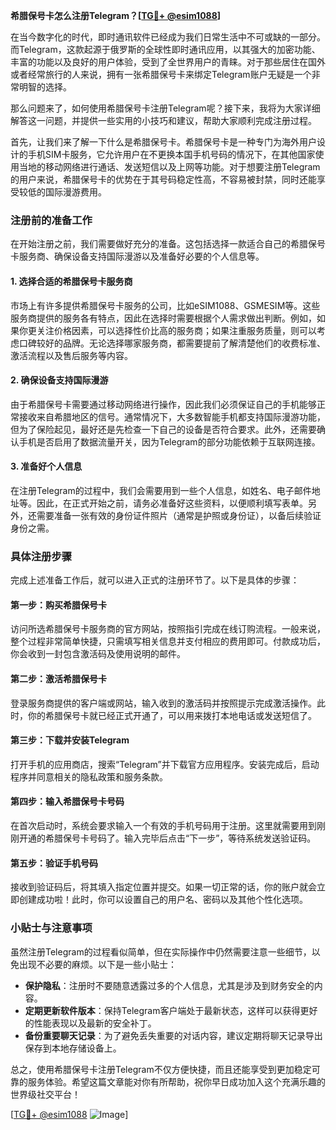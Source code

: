 **希腊保号卡怎么注册Telegram？[[TG💪+ @esim1088](https://t.me/s/esim1088)]**

在当今数字化的时代，即时通讯软件已经成为我们日常生活中不可或缺的一部分。而Telegram，这款起源于俄罗斯的全球性即时通讯应用，以其强大的加密功能、丰富的功能以及良好的用户体验，受到了全世界用户的青睐。对于那些居住在国外或者经常旅行的人来说，拥有一张希腊保号卡来绑定Telegram账户无疑是一个非常明智的选择。

那么问题来了，如何使用希腊保号卡注册Telegram呢？接下来，我将为大家详细解答这一问题，并提供一些实用的小技巧和建议，帮助大家顺利完成注册过程。

首先，让我们来了解一下什么是希腊保号卡。希腊保号卡是一种专门为海外用户设计的手机SIM卡服务，它允许用户在不更换本国手机号码的情况下，在其他国家使用当地的移动网络进行通话、发送短信以及上网等功能。对于想要注册Telegram的用户来说，希腊保号卡的优势在于其号码稳定性高，不容易被封禁，同时还能享受较低的国际漫游费用。

### 注册前的准备工作

在开始注册之前，我们需要做好充分的准备。这包括选择一款适合自己的希腊保号卡服务商、确保设备支持国际漫游以及准备好必要的个人信息等。

#### 1. 选择合适的希腊保号卡服务商

市场上有许多提供希腊保号卡服务的公司，比如eSIM1088、GSMESIM等。这些服务商提供的服务各有特点，因此在选择时需要根据个人需求做出判断。例如，如果你更关注价格因素，可以选择性价比高的服务商；如果注重服务质量，则可以考虑口碑较好的品牌。无论选择哪家服务商，都需要提前了解清楚他们的收费标准、激活流程以及售后服务等内容。

#### 2. 确保设备支持国际漫游

由于希腊保号卡需要通过移动网络进行操作，因此我们必须保证自己的手机能够正常接收来自希腊地区的信号。通常情况下，大多数智能手机都支持国际漫游功能，但为了保险起见，最好还是先检查一下自己的设备是否符合要求。此外，还需要确认手机是否启用了数据流量开关，因为Telegram的部分功能依赖于互联网连接。

#### 3. 准备好个人信息

在注册Telegram的过程中，我们会需要用到一些个人信息，如姓名、电子邮件地址等。因此，在正式开始之前，请务必准备好这些资料，以便顺利填写表单。另外，还需要准备一张有效的身份证件照片（通常是护照或身份证），以备后续验证身份之需。

### 具体注册步骤

完成上述准备工作后，就可以进入正式的注册环节了。以下是具体的步骤：

#### 第一步：购买希腊保号卡

访问所选希腊保号卡服务商的官方网站，按照指引完成在线订购流程。一般来说，整个过程非常简单快捷，只需填写相关信息并支付相应的费用即可。付款成功后，你会收到一封包含激活码及使用说明的邮件。

#### 第二步：激活希腊保号卡

登录服务商提供的客户端或网站，输入收到的激活码并按照提示完成激活操作。此时，你的希腊保号卡就已经正式开通了，可以用来拨打本地电话或发送短信了。

#### 第三步：下载并安装Telegram

打开手机的应用商店，搜索“Telegram”并下载官方应用程序。安装完成后，启动程序并同意相关的隐私政策和服务条款。

#### 第四步：输入希腊保号卡号码

在首次启动时，系统会要求输入一个有效的手机号码用于注册。这里就需要用到刚刚开通的希腊保号卡号码了。输入完毕后点击“下一步”，等待系统发送验证码。

#### 第五步：验证手机号码

接收到验证码后，将其填入指定位置并提交。如果一切正常的话，你的账户就会立即创建成功啦！此时，你可以设置自己的用户名、密码以及其他个性化选项。

### 小贴士与注意事项

虽然注册Telegram的过程看似简单，但在实际操作中仍然需要注意一些细节，以免出现不必要的麻烦。以下是一些小贴士：

- **保护隐私**：注册时不要随意透露过多的个人信息，尤其是涉及到财务安全的内容。
- **定期更新软件版本**：保持Telegram客户端处于最新状态，这样可以获得更好的性能表现以及最新的安全补丁。
- **备份重要聊天记录**：为了避免丢失重要的对话内容，建议定期将聊天记录导出保存到本地存储设备上。

总之，使用希腊保号卡注册Telegram不仅方便快捷，而且还能享受到更加稳定可靠的服务体验。希望这篇文章能对你有所帮助，祝你早日成功加入这个充满乐趣的世界级社交平台！

[[TG💪+ @esim1088](https://t.me/s/esim1088) ![Image](https://i.postimg.cc/4NQfJmqS/Snipaste-2025-05-13-00-14-12.png)]
